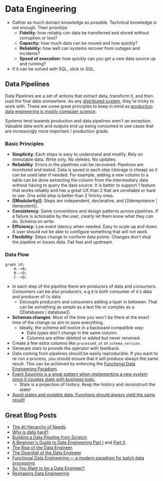 # Data Engineering

- Gather as much domain knowledge as possible. Technical knowledge is not enough. Then prioritize:
	- **Fidelity:** how reliably can data be transferred and stored without corruption or loss?
	- **Capacity:** how much data can be moved and how quickly?
	- **Reliability:** how well can systems recover from outages and incidents?
	- **Speed of execution:** how quickly can you get a new data source up and running?
- If it can be solved with SQL, stick to SQL.

## Data Pipelines

Data Pipelines are a set of actions that extract data, transform it, and then load the final data somewhere. As any [distributed system](https://www.somethingsimilar.com/2013/01/14/notes-on-distributed-systems-for-young-bloods/), they're tricky to work with. These are some great principles to keep in mind as [production data engineering is mostly computer science](https://towardsdatascience.com/lessons-from-a-year-in-the-data-science-trenches-f06efa6355fd).

Systems tend towards production and data pipelines aren't an exception. Valuable data work and outputs end up being consumed in use cases that are increasingly more important / production grade.

### Basic Principles

- **Simplicity**: Each steps is easy to understand and modify. Rely on immutable data. Write only. No deletes. No updates.
- **Reliability**: Errors in the pipelines can be recovered. Pipelines are monitored and tested. Data is saved in each step (storage is cheap) so it can be used later if needed. For example, adding a new column to a table can be done extracting the column from the intermediary data without having to query the data source. It is better to support 1 feature that works reliably and has a great UX than 2 that are unreliable or hard to use. One solid step is better than 2 finicky ones.
- **[[Modularity]]**: Steps are independent, declarative, and [[Idempotence | itempotent]].
- **Consistency**: Same conventions and design patterns across pipelines. If a failure is actionable by the user, clearly let them know what they can do. Schema on write.
- **Efficiency**: Low event latency when needed. Easy to scale up and down. A user should not be able to configure something that will not work.
- **Flexibility**: Steps change to conform data points. Changes don't stop the pipeline or losses data. Fail fast and upstream.

### Data Flow

```mermaid
graph LR;
	A-->B;
	B-->D;
	C-->D;
```

- In each step of the pipeline there are producers of data and consumers. Consumers can be also producers, e.g `B` is both consumer of `A`'s data and producer of `C`s data.
  - Decouple producers and consumers adding a layer in between. That can be something as simple as a text file or complex as a [[Databases | database]].
- **Schemas changes**. Most of the time you won't be there at the exact time of the change so aim to save everything.
  - Ideally, the schema will evolve in a backward compatible way:
    - Data types don't change in the same column.
    - Columns are either deleted or added but never renamed.
- Create a few extra columns like `processed_at` or `schema_version`.
- Generate stats to provide the operator with feedback.
- Data coming from pipelines should be easily reproducible. If you want to re-run a process, you should ensure that it will produce always the same result. This can be achieved by enforcing the [Functional Data Engineering Paradigm](https://medium.com/@maximebeauchemin/functional-data-engineering-a-modern-paradigm-for-batch-data-processing-2327ec32c42a).
- [Event Sourcing is a great pattern when implementing a new system since it couples state with business logic](https://youtu.be/XxKnTusccUM).
	- State is a projection of history. Keep the history and reconstruct the state!
- [Avoid states and mutable data. Functions should always yield the same result!](https://twitter.com/sbalnojan/status/1521477031405531136)

## Great Blog Posts

- [The AI Hierarchy of Needs](https://hackernoon.com/the-ai-hierarchy-of-needs-18f111fcc007).
- [Why is data hard?](https://medium.com/@HelenLeeKupp/why-is-data-hard-3ed96ec70f3f).
- [Building a Data Pipeline from Scratch](https://medium.com/the-data-experience/building-a-data-pipeline-from-scratch-32b712cfb1db).
- [A Beginner's Guide to Data Engineering Part I](https://medium.com/@rchang/a-beginners-guide-to-data-engineering-part-i-4227c5c457d7) and [Part II](https://medium.com/@rchang/a-beginners-guide-to-data-engineering-part-ii-47c4e7cbda71).
- [The Rise of the Data Engineer](https://www.freecodecamp.org/news/the-rise-of-the-data-engineer-91be18f1e603/).
- [The Downfall of the Data Engineer](https://medium.com/@maximebeauchemin/the-downfall-of-the-data-engineer-5bfb701e5d6b).
- [Functional Data Engineering — a modern paradigm for batch data processing](https://medium.com/@maximebeauchemin/functional-data-engineering-a-modern-paradigm-for-batch-data-processing-2327ec32c42a).
- [So You Want to be a Data Engineer?](https://angelddaz.substack.com/p/so-you-want-to-be-a-data-engineer).
- [Reshaping Data Engineering](https://preset.io/blog/reshaping-data-engineering/)
